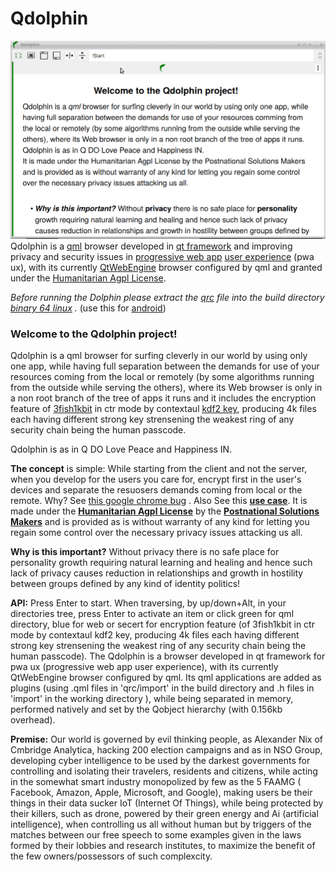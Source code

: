 # Qdolphin
![Qdolphin](Qsolphin.2019-02-16.19-39.gif)
Qdolphin is a [qml](https://en.wikipedia.org/wiki/QML) browser developed in [qt framework](https://www.qt.io/download-qt-installer) and improving privacy and security issues in [progressive web app](https://en.wikipedia.org/wiki/Progressive_web_applications#Characteristics) [user experience](https://en.wikipedia.org/wiki/User_experience) (pwa ux), with its currently [QtWebEngine](https://wiki.qt.io/QtWebEngine) browser configured by qml and granted under the [Humanitarian Agpl License](http://namzezam.wikidot.com/humanitarian-agpl-license).

*Before running the Dolphin please extract the [qrc](https://github.com/comcomist/Qdolphin/blob/master/qrc.206.zip?raw=true) file into the build directory [binary 64 linux](https://github.com/comcomist/Qdolphin/blob/master/Qdolphin?raw=true)
.* (use this for [android](https://doc.qt.io/qt-5/android-getting-started.html))

### Welcome to the Qdolphin project! 

Qdolphin is a qml browser for surfing cleverly in our world by using only one app, while having full separation between the demands for use of your resources coming from the local or remotely (by some algorithms running from the outside while serving the others), where its Web browser is only in a non root branch of the tree of apps it runs and it includes the encryption feature of [3fish1kbit](https://en.wikipedia.org/wiki/Threefish) in ctr mode by contextaul [kdf2 key](https://en.wikipedia.org/wiki/Argon2), producing 4k files each having different strong key strensening the weakest ring of any security chain being the human passcode.

Qdolphin is as in Q DO Love Peace and Happiness IN.


**The concept** is simple:  While starting from the client and not the server, when you develop for the users you care for, encrypt first in the user's devices and separate the resuosers demands coming from local or the remote. Why? See [this google chrome bug](https://thehackernews.com/2019/03/update-google-chrome-hack.html) . Also See this **[use case](http://buildup1.wikidot.com/)**. It is made under the **[Humanitarian Agpl License](http://namzezam.wikidot.com/humanitarian-agpl-license)** by the **[Postnational Solutions Makers](http://comcomist.wikidot.com/)** and is provided as is without warranty of any kind for letting you regain some control over the necessary privacy issues attacking us all.

**Why is this important?** Without privacy there is no safe place for personality growth requiring natural learning and healing and hence such lack of privacy causes reduction in relationships and growth in hostility between groups defined by any kind of identity politics!   

**API:** Press Enter to start. When traversing, by up/down+Alt, in your directories tree, press Enter to activate an item or click green for qml directory, blue for web or secert for encryption feature (of 3fish1kbit in ctr mode by contextaul kdf2 key, producing 4k files each having different strong key strensening the weakest ring of any security chain being the human passcode). The Qdolphin is a browser developed in qt framework for pwa ux (progressive web app user experience), with its currently QtWebEngine browser configured by qml. Its qml applications are added as plugins (using .qml files in 'qrc/import' in the build directory and .h files in 'import' in the working directory ), while being separated in memory, performed natively and set by the Qobject hierarchy (with 0.156kb overhead).

**Premise:** Our world is governed by evil thinking people, as Alexander Nix of Cmbridge Analytica, hacking 200 election campaigns and as in NSO Group, developing cyber intelligence to be used by the darkest governments for controlling and isolating their travelers, residents and citizens, while acting in the somewhat smart industry monopolized by few as the 5 FAAMG ( Facebook, Amazon, Apple, Microsoft, and Google), making users be their things in their data sucker IoT (Internet Of Things), while being protected by their killers, such as drone, powered by their green energy and Ai (artificial intelligence), when controlling us all without human but by triggers of the matches between our free speech to some examples given in the laws formed by their lobbies and research institutes, to maximize the benefit of the few owners/possessors of such complexcity.

